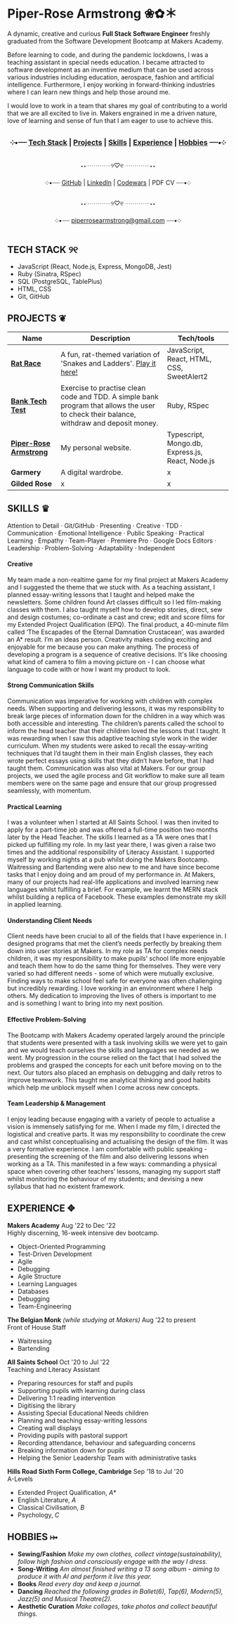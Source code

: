 # Piper-Rose Armstrong ❀✿＊ #

A dynamic, creative and curious **Full Stack Software Engineer** freshly graduated from the Software Development Bootcamp at Makers Academy. 

Before learning to code, and during the pandemic lockdowns, I was a teaching assistant in special needs education. I became attracted to software development as an inventive medium that can be used across various industries including education, aerospace, fashion and artificial intelligence. Furthermore, I enjoy working in forward-thinking industries where I can learn new things and help those around me. 

I would love to work in a team that shares my goal of contributing to a world that we are all excited to live in. Makers engrained in me a driven nature, love of learning and sense of fun that I am eager to use to achieve this.

<div align="center">

### ༶•┈┈ [Tech Stack](https://github.com/piperrosearmstrong#tech-stack-%E0%AD%A8%E0%AD%A7) | [Projects](https://github.com/piperrosearmstrong/piperrosearmstrong#projects-) | [Skills](https://github.com/piperrosearmstrong/piperrosearmstrong#skills-) | [Experience](https://github.com/piperrosearmstrong/piperrosearmstrong#experience-) | [Hobbies](https://github.com/piperrosearmstrong/piperrosearmstrong#hobbies-) ┈┈•༶

⋆⋆┈┈┈┈୨♡୧ ┈┈┈┈⋆⋆

༶•┈┈ [GitHub](https://github.com/piperrosearmstrong) | [LinkedIn](https://www.linkedin.com/in/piper-rose-armstrong-a20447265/) | [Codewars](https://www.codewars.com/users/piperrosearmstrong) | PDF CV ┈┈•༶

⋆⋆┈┈┈┈୨♡୧ ┈┈┈┈⋆⋆

༶•┈┈ piperrosearmstrong@gmail.com ┈┈•༶
  
</div>

## TECH STACK ୨୧

- JavaScript (React, Node.js, Express, MongoDB, Jest)
- Ruby (Sinatra, RSpec) 
- SQL (PostgreSQL, TablePlus)
- HTML, CSS 
- Git, GitHub

## PROJECTS ❦

| Name                         | Description       | Tech/tools        |
| ---------------------------- | ----------------- | ----------------- |
| **[Rat Race](https://github.com/Ollie-HB/rat-race)**                 | A fun, rat-themed variation of 'Snakes and Ladders'. [Play it here!](https://rat-race-boardgame.netlify.app/) | JavaScript, React, HTML, CSS, SweetAlert2 |
| **[Bank Tech Test](https://github.com/piperrosearmstrong/bank-tech-test)** | Exercise to practise clean code and TDD. A simple bank program that allows the user to check their balance, withdraw and deposit money. | Ruby, RSpec |
| **[Piper-Rose Armstrong](https://github.com/piperrosearmstrong/personal-website)**         | My personal website. | Typescript, Mongo.db, Express.js, React, Node.js |
| **Garmery**                  | A digital wardrobe. | x              |
| **Gilded Rose**                  | x | x              |

## SKILLS ♛

Attention to Detail · Git/GitHub · Presenting · Creative · TDD · Communication · Emotional Intelligence · Public Speaking · Practical Learning · Empathy · Team-Player · Premiere Pro · Google Docs Editors · Leadership · Problem-Solving · Adaptability · Independent

#### Creative

My team made a non-realtime game for my final project at Makers Academy and I suggested the theme that we stuck with. As a teaching assistant, I planned essay-writing lessons that I taught and helped make the newsletters. Some children found Art classes difficult so I led film-making classes with them. I also taught myself how to develop stories, direct, sew and design costumes; co-ordinate a cast and crew; edit and score films for my Extended Project Qualification (EPQ). The final product, a 40-minute film called ‘The Escapades of the Eternal Damnation Crustacean’, was awarded an A* result. I’m an ideas person. Creativity makes coding exciting and enjoyable for me because you can make anything. The process of developing a program is a sequence of creative decisions. It's like choosing what kind of camera to film a moving picture on - I can choose what language to code with or how I want my product to look.

#### Strong Communication Skills

Communication was imperative for working with children with complex needs. When supporting and delivering lessons, it was my responsibility to break large pieces of information down for the children in a way which was both accessible and interesting. The children’s parents called the school to inform the head teacher that their children loved the lessons that I taught. It was rewarding when I saw this adaptive teaching style work in the wider curriculum. When my students were asked to recall the essay-writing techniques that I’d taught them in their main English classes, they each wrote perfect essays using skills that they didn’t have before, that I had taught them. Communication was also vital at Makers. For our group projects, we used the agile process and Git workflow to make sure all team members were on the same page and ensure that our group progressed seamlessly, with momentum.

#### Practical Learning

I was a volunteer when I started at All Saints School. I was then invited to apply for a part-time job and was offered a full-time position two months later by the Head Teacher. The skills I learned as a TA were ones that I picked up fulfilling my role. In my last year there, I was given a raise two times and the additional responsibility of Literacy Assistant. I supported myself by working nights at a pub whilst doing the Makers Bootcamp. Waitressing and Bartending were also new to me and have since become tasks that I enjoy doing and am proud of my performance in. At Makers, many of our projects had real-life applications and involved learning new languages whilst fulfilling a brief. For example, we learnt the MERN stack whilst building a replica of Facebook. These examples demonstrate my skill in applied learning.

#### Understanding Client Needs

Client needs have been crucial to all of the fields that I have experience in. I designed programs that met the client’s needs perfectly by breaking them down into user stories at Makers. In my role as TA for complex needs children, it was my responsibility to make pupils’ school life more enjoyable and teach them how to do the same thing for themselves. They were very varied so had different needs - some of which were mutually exclusive. Finding ways to make school feel safe for everyone was often challenging but incredibly rewarding. I love working in an environment where I help others. My dedication to improving the lives of others is important to me and is something I want to bring into my next position.

#### Effective Problem-Solving

The Bootcamp with Makers Academy operated largely around the principle that students were presented with a task involving skills we were yet to gain and we would teach ourselves the skills and languages we needed as we went. My progression in the course relied on the fact that I had solved the problems and grasped the concepts for each unit before moving on to the next. Our tutors also placed an emphasis on debugging and daily retros to improve teamwork. This taught me analytical thinking and good habits which help me unblock myself when I come across new concepts.

#### Team Leadership & Management

I enjoy leading because engaging with a variety of people to actualise a vision is immensely satisfying for me. When I made my film, I directed the logistical and creative parts. It was my responsibility to coordinate the crew and cast whilst conceptualising and actualising the design of the film. It was a very formative experience. I am comfortable with public speaking - presenting the screening of the film and also delivering lessons when working as a TA. This manifested in a few ways: commanding a physical space when covering other teachers’ lessons, managing my support staff whilst monitoring the behaviour of my students; and devising a new syllabus that had no existent framework.

## EXPERIENCE ✥

**Makers Academy** Aug '22 to Dec '22    
Highly discerning, 16-week intensive dev bootcamp.

- Object-Oriented Programming
- Test-Driven Development
- Agile
- Debugging
- Agile Structure
- Learning Languages
- Databases
- Debugging
- Team-Engineering

**The Belgian Monk** _(while studying at Makers)_ Aug '22 to present    
Front of House Staff

- Waitressing
- Bartending

**All Saints School** Oct '20 to Jul '22    
Teaching and Literacy Assistant

- Preparing resources for staff and pupils
- Supporting pupils with learning during class
- Delivering 1:1 reading intervention
- Digitising the library
- Assisting Special Educational Needs children
- Planning and teaching essay-writing lessons
- Creating wall displays
- Providing pupils with pastoral support
- Recording attendance, behaviour and safeguarding concerns
- Breaking information down for pupils
- Helping the Senior Leadership Team with administrative tasks

**Hills Road Sixth Form College, Cambridge** Sep '18 to Jul '20    
A-Levels

- Extended Project Qualification, *A**
- English Literature, *A*
- Classical Civilisation, *B*
- Psychology, *C*

## HOBBIES ⤠

- **Sewing/Fashion** _Make my own clothes, collect vintage(sustainability), follow high fashion and consciously engage with the way I dress._
- **Song-Writing** _Am almost finished writing a 13 song album - aiming to produce it with AI and perform it live this year._
- **Books** _Read every day and keep a journal._
- **Dancing** _Reached the following grades in Ballet(6), Tap(6), Modern(5), Jazz(5) and Musical Theatre(2)._
- **Aesthetic Curation** _Make collages, take photos and collect beautiful things._

